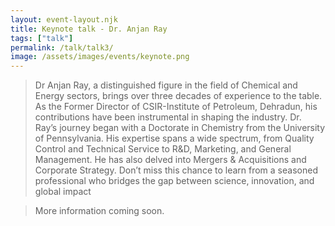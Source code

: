 ```yaml
---
layout: event-layout.njk
title: Keynote talk - Dr. Anjan Ray
tags: ["talk"]
permalink: /talk/talk3/
image: /assets/images/events/keynote.png
---
```




>Dr Anjan Ray, a distinguished figure in the field of Chemical and Energy sectors, brings over three decades of experience to the table. As the Former Director of CSIR-Institute of Petroleum, Dehradun, his contributions have been instrumental in shaping the industry. Dr. Ray’s journey began with a Doctorate in Chemistry from the University of Pennsylvania. His expertise spans a wide spectrum, from Quality Control and Technical Service to R&D, Marketing, and General Management. He has also delved into Mergers & Acquisitions and Corporate Strategy. Don’t miss this chance to learn from a seasoned professional who bridges the gap between science, innovation, and global impact

> More information coming soon.
